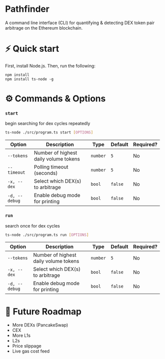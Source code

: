 # Pathfinder
A command line interface (CLI) for quantifying & detecting DEX token pair arbitrage on the Ethereum blockchain.

# ⚡️ Quick start
First, install Node.js. Then, run the following:
```
npm install
npm install ts-node -g
```


# ⚙️ Commands & Options
### **`start`**

begin searching for dex cycles repeatedly
```bash
ts-node ./src/program.ts start [OPTIONS]
```
| Option | Description                                              | Type    | Default | Required? |
|--------|----------------------------------------------------------|---------|---------|-----------|
| `--tokens`    | Number of highest daily volume tokens             | `number`| `5`     | No        |
| `--timeout`   | Polling timeout (seconds)                         | `number`| `5`     | No        | 
| `-x, --dex`   | Select which DEX(s) to arbitrage                  | `bool`  | `false` | No        |
| `-d, --debug` | Enable debug mode for printing                    | `bool`  | `false` | No        |

### **`run`**

search once for dex cycles
```bash
ts-node ./src/program.ts run [OPTIONS]
```
| Option | Description                                              | Type    | Default | Required? |
|--------|----------------------------------------------------------|---------|---------|-----------|
| `--tokens`    | Number of highest daily volume tokens             | `number`| `5`     | No        |
| `-x, --dex`   | Select which DEX(s) to arbitrage                  | `bool`  | `false` | No        |
| `-d, --debug` | Enable debug mode for printing                    | `bool`  | `false` | No        |

# 🔮 Future Roadmap
- More DEXs (PancakeSwap)
- CEX
- More L1s
- L2s
- Price slippage
- Live gas cost feed
